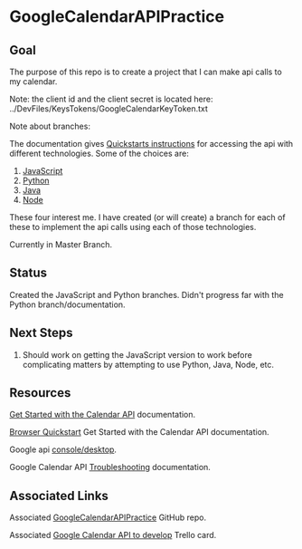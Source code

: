 # GoogleCalendarAPIPractice

## Goal
The purpose of this repo is to create a project that I can make api calls to my calendar.

Note: the client id and the client secret is located here:
../DevFiles/KeysTokens/GoogleCalendarKeyToken.txt

Note about branches:

The documentation gives [Quickstarts instructions](https://developers.google.com/calendar/overview#quickstarts) for accessing the api with different technologies. Some of the choices are:
1. [JavaScript](https://developers.google.com/calendar/quickstart/js)
2. [Python](https://developers.google.com/calendar/quickstart/python)
3. [Java](https://developers.google.com/calendar/quickstart/java)
4. [Node](https://developers.google.com/calendar/quickstart/nodejs)

These four interest me. I have created (or will create) a branch for each of these to implement the api calls using each of those technologies.

Currently in Master Branch.

## Status
Created the JavaScript and Python branches.
Didn't progress far with the Python branch/documentation.

## Next Steps
1. Should work on getting the JavaScript version to work before complicating matters by attempting to use Python, Java, Node, etc.

## Resources
[Get Started with the Calendar API](https://developers.google.com/calendar/overview) documentation.

[Browser Quickstart](https://developers.google.com/calendar/quickstart/js) Get Started with the Calendar API documentation.

Google api [console/desktop](https://console.developers.google.com/apis/dashboard?project=quickstart-1590505598568&authuser=0&pli=1).

Google Calendar API [Troubleshooting](https://developers.google.com/calendar/quickstart/js#troubleshooting) documentation.

## Associated Links
Associated [GoogleCalendarAPIPractice]( https://github.com/JamieBort/GoogleCalendarAPIPractice) GitHub repo.

Associated [Google Calendar API to develop](https://trello.com/c/m6f5DAMg/229-google-calendar-api-to-develop) Trello card.